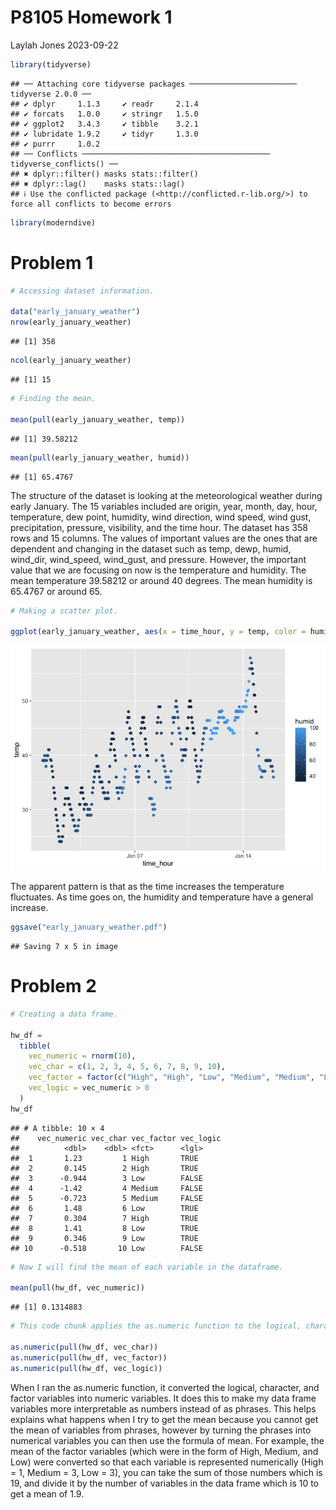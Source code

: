 P8105 Homework 1
================
Laylah Jones
2023-09-22

``` r
library(tidyverse)
```

    ## ── Attaching core tidyverse packages ──────────────────────── tidyverse 2.0.0 ──
    ## ✔ dplyr     1.1.3     ✔ readr     2.1.4
    ## ✔ forcats   1.0.0     ✔ stringr   1.5.0
    ## ✔ ggplot2   3.4.3     ✔ tibble    3.2.1
    ## ✔ lubridate 1.9.2     ✔ tidyr     1.3.0
    ## ✔ purrr     1.0.2     
    ## ── Conflicts ────────────────────────────────────────── tidyverse_conflicts() ──
    ## ✖ dplyr::filter() masks stats::filter()
    ## ✖ dplyr::lag()    masks stats::lag()
    ## ℹ Use the conflicted package (<http://conflicted.r-lib.org/>) to force all conflicts to become errors

``` r
library(moderndive)
```

# Problem 1

``` r
# Accessing dataset information.

data("early_january_weather")
nrow(early_january_weather)
```

    ## [1] 358

``` r
ncol(early_january_weather)
```

    ## [1] 15

``` r
# Finding the mean.

mean(pull(early_january_weather, temp))
```

    ## [1] 39.58212

``` r
mean(pull(early_january_weather, humid))
```

    ## [1] 65.4767

The structure of the dataset is looking at the meteorological weather
during early January. The 15 variables included are origin, year, month,
day, hour, temperature, dew point, humidity, wind direction, wind speed,
wind gust, precipitation, pressure, visibility, and the time hour. The
dataset has 358 rows and 15 columns. The values of important values are
the ones that are dependent and changing in the dataset such as temp,
dewp, humid, wind_dir, wind_speed, wind_gust, and pressure. However, the
important value that we are focusing on now is the temperature and
humidity. The mean temperature 39.58212 or around 40 degrees. The mean
humidity is 65.4767 or around 65.

``` r
# Making a scatter plot.

ggplot(early_january_weather, aes(x = time_hour, y = temp, color = humid)) + geom_point()
```

![](P8105-Homework-1_files/figure-gfm/unnamed-chunk-4-1.png)<!-- -->

The apparent pattern is that as the time increases the temperature
fluctuates. As time goes on, the humidity and temperature have a general
increase.

``` r
ggsave("early_january_weather.pdf")
```

    ## Saving 7 x 5 in image

# Problem 2

``` r
# Creating a data frame. 

hw_df = 
  tibble(
    vec_numeric = rnorm(10),
    vec_char = c(1, 2, 3, 4, 5, 6, 7, 8, 9, 10),
    vec_factor = factor(c("High", "High", "Low", "Medium", "Medium", "Low", "High", "Low", "Low", "Low")),
    vec_logic = vec_numeric > 0
  )
hw_df
```

    ## # A tibble: 10 × 4
    ##    vec_numeric vec_char vec_factor vec_logic
    ##          <dbl>    <dbl> <fct>      <lgl>    
    ##  1       1.23         1 High       TRUE     
    ##  2       0.145        2 High       TRUE     
    ##  3      -0.944        3 Low        FALSE    
    ##  4      -1.42         4 Medium     FALSE    
    ##  5      -0.723        5 Medium     FALSE    
    ##  6       1.48         6 Low        TRUE     
    ##  7       0.304        7 High       TRUE     
    ##  8       1.41         8 Low        TRUE     
    ##  9       0.346        9 Low        TRUE     
    ## 10      -0.518       10 Low        FALSE

``` r
# Now I will find the mean of each variable in the dataframe.

mean(pull(hw_df, vec_numeric))
```

    ## [1] 0.1314883

``` r
# This code chunk applies the as.numeric function to the logical, character, and factor variables.

as.numeric(pull(hw_df, vec_char))
as.numeric(pull(hw_df, vec_factor))
as.numeric(pull(hw_df, vec_logic))
```

When I ran the as.numeric function, it converted the logical, character,
and factor variables into numeric variables. It does this to make my
data frame variables more interpretable as numbers instead of as
phrases. This helps explains what happens when I try to get the mean
because you cannot get the mean of variables from phrases, however by
turning the phrases into numerical variables you can then use the
formula of mean. For example, the mean of the factor variables (which
were in the form of High, Medium, and Low) were converted so that each
variable is represented numerically (High = 1, Medium = 3, Low = 3), you
can take the sum of those numbers which is 19, and divide it by the
number of variables in the data frame which is 10 to get a mean of 1.9.

